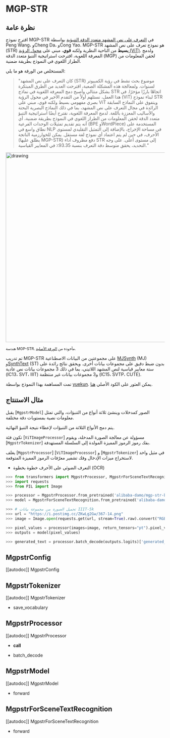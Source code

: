 # MGP-STR

## نظرة عامة
اقترح نموذج MGP-STR في [التعرف على نص المشهد متعدد الدقة التنبؤية](https://arxiv.org/abs/2209.03592) بواسطة Peng Wang، وCheng Da، وCong Yao. MGP-STR هو نموذج تعرف على نص المشهد (STR) **بسيط** من الناحية النظرية ولكنه **قوي**، مبني على [محول الرؤية (ViT)](vit). ولدمج المعرفة اللغوية، اقترحت استراتيجية التنبؤ متعدد الدقة (MGP) لحقن المعلومات من الطراز اللغوي في النموذج بطريقة ضمنية.

المستخلص من الورقة هو ما يلي:

> "كان التعرف على نص المشهد (STR) موضوع بحث نشط في رؤية الكمبيوتر لسنوات. ولمعالجة هذه المشكلة الصعبة، اقترحت العديد من الطرق المبتكرة بشكل متتالي وأصبح دمج المعرفة اللغوية في نماذج STR اتجاهًا بارزًا مؤخرًا. في هذا العمل، نستلهم أولاً من التقدم الأخير في محول الرؤية (ViT) لبناء نموذج STR بصري مفهومي بسيط ولكنه قوي، مبني على ViT ويتفوق على النماذج السابقة الرائدة في مجال التعرف على نص المشهد، بما في ذلك النماذج البصرية البحتة والأساليب المعززة باللغة. لدمج المعرفة اللغوية، نقترح أيضًا استراتيجية التنبؤ متعدد الدقة لحقن المعلومات من الطراز اللغوي في النموذج بطريقة ضمنية، أي أنه يتم تقديم تمثيلات الوحدات الفرعية (BPE وWordPiece) المستخدمة على نطاق واسع في NLP في مساحة الإخراج، بالإضافة إلى التمثيل التقليدي لمستوى الأحرف، في حين لم يتم اعتماد أي نموذج لغة مستقل. يمكن للخوارزمية الناتجة (يطلق عليها MGP-STR) دفع مظروف أداء STR إلى مستوى أعلى. على وجه التحديد، يحقق متوسط دقة التعرف بنسبة 93.35٪ في المعايير القياسية."

<img src="https://huggingface.co/datasets/huggingface/documentation-images/resolve/main/transformers/model_doc/mgp_str_architecture.png" alt="drawing" width="600"/>

<small>هندسة MGP-STR. مأخوذة من <a href="https://arxiv.org/abs/2209.03592">الورقة الأصلية</a>.</small>

تم تدريب MGP-STR على مجموعتين من البيانات الاصطناعية [MJSynth]((http://www.robots.ox.ac.uk/~vgg/data/text/)) (MJ) و[SynthText](http://www.robots.ox.ac.uk/~vgg/data/scenetext/) (ST) بدون ضبط دقيق على مجموعات بيانات أخرى. ويحقق نتائج رائدة على ستة معايير قياسية لنص المشهد اللاتيني، بما في ذلك 3 مجموعات بيانات نص عادية (IC13، SVT، IIIT) و3 مجموعات بيانات غير منتظمة (IC15، SVTP، CUTE).

تمت المساهمة بهذا النموذج بواسطة [yuekun](https://huggingface.co/yuekun). يمكن العثور على الكود الأصلي [هنا](https://github.com/AlibabaResearch/AdvancedLiterateMachinery/tree/main/OCR/MGP-STR).

## مثال الاستنتاج

يقبل [`MgpstrModel`] الصور كمدخلات وينشئ ثلاثة أنواع من التنبؤات، والتي تمثل معلومات نصية بمستويات دقة مختلفة.

يتم دمج الأنواع الثلاثة من التنبؤات لإعطاء نتيجة التنبؤ النهائية.

تكون فئة [`ViTImageProcessor`] مسؤولة عن معالجة الصورة المدخلة، ويقوم [`MgpstrTokenizer`] بفك رموز الرموز المميزة المولدة إلى السلسلة المستهدفة.

يغلف [`MgpstrProcessor`] [`ViTImageProcessor`] و [`MgpstrTokenizer`] في مثيل واحد لاستخراج ميزات الإدخال وفك تشفير معرّفات الرموز المميزة المتوقعة.

- التعرف الضوئي على الأحرف خطوة بخطوة (OCR)

```py
>>> from transformers import MgpstrProcessor, MgpstrForSceneTextRecognition
>>> import requests
>>> from PIL import Image

>>> processor = MgpstrProcessor.from_pretrained('alibaba-damo/mgp-str-base')
>>> model = MgpstrForSceneTextRecognition.from_pretrained('alibaba-damo/mgp-str-base')

>>> # تحميل الصورة من مجموعة بيانات IIIT-5k
>>> url = "https://i.postimg.cc/ZKwLg2Gw/367-14.png"
>>> image = Image.open(requests.get(url, stream=True).raw).convert("RGB")

>>> pixel_values = processor(images=image, return_tensors="pt").pixel_values
>>> outputs = model(pixel_values)

>>> generated_text = processor.batch_decode(outputs.logits)['generated_text']
```

## MgpstrConfig

[[autodoc]] MgpstrConfig

## MgpstrTokenizer

[[autodoc]] MgpstrTokenizer

- save_vocabulary

## MgpstrProcessor

[[autodoc]] MgpstrProcessor

- __call__

- batch_decode

## MgpstrModel

[[autodoc]] MgpstrModel

- forward

## MgpstrForSceneTextRecognition

[[autodoc]] MgpstrForSceneTextRecognition

- forward